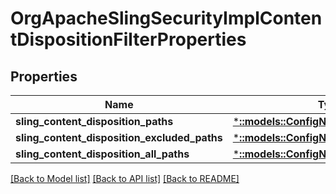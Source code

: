 # OrgApacheSlingSecurityImplContentDispositionFilterProperties

## Properties
Name | Type | Description | Notes
------------ | ------------- | ------------- | -------------
**sling_content_disposition_paths** | [***::models::ConfigNodePropertyArray**](configNodePropertyArray.md) |  | [optional] 
**sling_content_disposition_excluded_paths** | [***::models::ConfigNodePropertyArray**](configNodePropertyArray.md) |  | [optional] 
**sling_content_disposition_all_paths** | [***::models::ConfigNodePropertyBoolean**](configNodePropertyBoolean.md) |  | [optional] 

[[Back to Model list]](../README.md#documentation-for-models) [[Back to API list]](../README.md#documentation-for-api-endpoints) [[Back to README]](../README.md)


